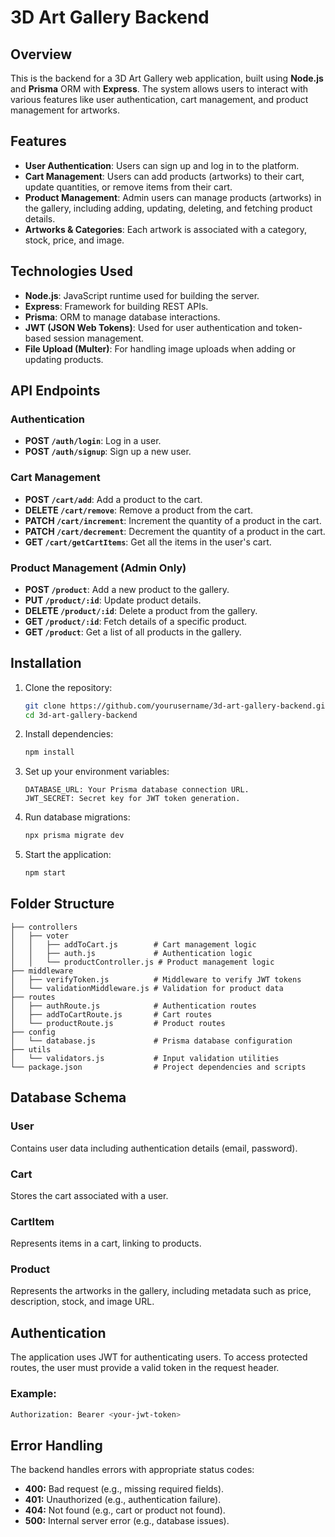 # 3D Art Gallery Backend

## Overview

This is the backend for a 3D Art Gallery web application, built using **Node.js** and **Prisma** ORM with **Express**. The system allows users to interact with various features like user authentication, cart management, and product management for artworks. 

## Features

- **User Authentication**: Users can sign up and log in to the platform.
- **Cart Management**: Users can add products (artworks) to their cart, update quantities, or remove items from their cart.
- **Product Management**: Admin users can manage products (artworks) in the gallery, including adding, updating, deleting, and fetching product details.
- **Artworks & Categories**: Each artwork is associated with a category, stock, price, and image.

## Technologies Used

- **Node.js**: JavaScript runtime used for building the server.
- **Express**: Framework for building REST APIs.
- **Prisma**: ORM to manage database interactions.
- **JWT (JSON Web Tokens)**: Used for user authentication and token-based session management.
- **File Upload (Multer)**: For handling image uploads when adding or updating products.

## API Endpoints

### Authentication

- **POST `/auth/login`**: Log in a user.
- **POST `/auth/signup`**: Sign up a new user.

### Cart Management

- **POST `/cart/add`**: Add a product to the cart.
- **DELETE `/cart/remove`**: Remove a product from the cart.
- **PATCH `/cart/increment`**: Increment the quantity of a product in the cart.
- **PATCH `/cart/decrement`**: Decrement the quantity of a product in the cart.
- **GET `/cart/getCartItems`**: Get all the items in the user's cart.

### Product Management (Admin Only)

- **POST `/product`**: Add a new product to the gallery.
- **PUT `/product/:id`**: Update product details.
- **DELETE `/product/:id`**: Delete a product from the gallery.
- **GET `/product/:id`**: Fetch details of a specific product.
- **GET `/product`**: Get a list of all products in the gallery.



## Installation

1. Clone the repository:

   ```bash
   git clone https://github.com/yourusername/3d-art-gallery-backend.git
   cd 3d-art-gallery-backend
   ```

2. Install dependencies:

   ```bash
   npm install
   ```

3. Set up your environment variables:

   ```
   DATABASE_URL: Your Prisma database connection URL.
   JWT_SECRET: Secret key for JWT token generation.
   ```

4. Run database migrations:

   ```bash
   npx prisma migrate dev
   ```

5. Start the application:

   ```bash
   npm start
   ```

## Folder Structure

```
├── controllers
│   ├── voter
│   │   ├── addToCart.js        # Cart management logic
│   │   ├── auth.js             # Authentication logic
│   │   └── productController.js # Product management logic
├── middleware
│   ├── verifyToken.js          # Middleware to verify JWT tokens
│   └── validationMiddleware.js # Validation for product data
├── routes
│   ├── authRoute.js            # Authentication routes
│   ├── addToCartRoute.js       # Cart routes
│   └── productRoute.js         # Product routes
├── config
│   └── database.js             # Prisma database configuration
├── utils
│   └── validators.js           # Input validation utilities
└── package.json                # Project dependencies and scripts
```

## Database Schema

### **User**
Contains user data including authentication details (email, password).

### **Cart**
Stores the cart associated with a user.

### **CartItem**
Represents items in a cart, linking to products.

### **Product**
Represents the artworks in the gallery, including metadata such as price, description, stock, and image URL.

## Authentication

The application uses JWT for authenticating users. To access protected routes, the user must provide a valid token in the request header.

### Example:

```bash
Authorization: Bearer <your-jwt-token>
```

## Error Handling

The backend handles errors with appropriate status codes:

- **400:** Bad request (e.g., missing required fields).
- **401:** Unauthorized (e.g., authentication failure).
- **404:** Not found (e.g., cart or product not found).
- **500:** Internal server error (e.g., database issues).

